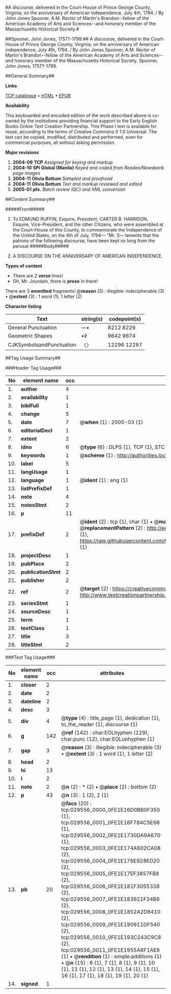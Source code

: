#A discourse, delivered in the Court-House of Prince George County, Virginia; on the anniversary of American independence, July 4th, 1794. / By John Jones Spooner, A.M. Rector of Martin's Brandon--fellow of the American Academy of Arts and Sciences--and honorary member of the Massachusetts Historical Society.#

##Spooner, John Jones, 1757?-1799.##
A discourse, delivered in the Court-House of Prince George County, Virginia; on the anniversary of American independence, July 4th, 1794. / By John Jones Spooner, A.M. Rector of Martin's Brandon--fellow of the American Academy of Arts and Sciences--and honorary member of the Massachusetts Historical Society.
Spooner, John Jones, 1757?-1799.

##General Summary##

**Links**

[TCP catalogue](http://www.ota.ox.ac.uk/tcp/)  • 
[HTML](http://tei.it.ox.ac.uk/tcp/Texts-HTML/free/N22/N22381.html)  • 
[EPUB](http://tei.it.ox.ac.uk/tcp/Texts-EPUB/free/N22/N22381.epub)

**Availability**

This keyboarded and encoded edition of the
	       work described above is co-owned by the institutions
	       providing financial support to the Early English Books
	       Online Text Creation Partnership. This Phase I text is
	       available for reuse, according to the terms of Creative
	       Commons 0 1.0 Universal. The text can be copied,
	       modified, distributed and performed, even for
	       commercial purposes, all without asking permission.

**Major revisions**

1. __2004-09__ __TCP__ *Assigned for keying and markup*
1. __2004-10__ __SPi Global (Manila)__ *Keyed and coded from Readex/Newsbank page images*
1. __2004-11__ __Olivia Bottum__ *Sampled and proofread*
1. __2004-11__ __Olivia Bottum__ *Text and markup reviewed and edited*
1. __2005-01__ __pfs.__ *Batch review (QC) and XML conversion*

##Content Summary##

#####Front#####

1. To EDMUND RUFFIN, Esquire, President; CARTER B. HARRISON, Esquire, Vice-President, and the other Citizens, who were assembled at the Court-House of this County, to commemorate the Independence of the United States, on the 4th of July, 1794—
"Mr. S— laments that the patrons of the following discourse, have been kept so long from the perusal
#####Body#####

1. A DISCOURSE ON THE ANNIVERSARY OF AMERICAN INDEPENDENCE.

**Types of content**

  * There are 2 **verse** lines!
  * Oh, Mr. Jourdain, there is **prose** in there!

There are 3 **ommitted** fragments! 
 @__reason__ (3) : illegible: indecipherable (3)  •  @__extent__ (3) : 1 word (1), 1 letter (2)

**Character listing**


|Text|string(s)|codepoint(s)|
|---|---|---|
|General Punctuation|—•|8212 8226|
|Geometric Shapes|▪◊|9642 9674|
|CJKSymbolsandPunctuation|〈〉|12296 12297|

##Tag Usage Summary##

###Header Tag Usage###

|No|element name|occ|attributes|
|---|---|---|---|
|1.|__author__|4||
|2.|__availability__|1||
|3.|__biblFull__|1||
|4.|__change__|5||
|5.|__date__|7| @__when__ (1) : 2005-03 (1)|
|6.|__editorialDecl__|1||
|7.|__extent__|2||
|8.|__idno__|6| @__type__ (6) : DLPS (1), TCP (1), STC (1), NOTIS (1), IMAGE-SET (1), EVANS-CITATION (1)|
|9.|__keywords__|1| @__scheme__ (1) : http://authorities.loc.gov/ (1)|
|10.|__label__|5||
|11.|__langUsage__|1||
|12.|__language__|1| @__ident__ (1) : eng (1)|
|13.|__listPrefixDef__|1||
|14.|__note__|4||
|15.|__notesStmt__|2||
|16.|__p__|11||
|17.|__prefixDef__|2| @__ident__ (2) : tcp (1), char (1)  •  @__matchPattern__ (2) : ([0-9\-]+):([0-9IVX]+) (1), (.+) (1)  •  @__replacementPattern__ (2) : http://eebo.chadwyck.com/downloadtiff?vid=$1&page=$2 (1), https://raw.githubusercontent.com/textcreationpartnership/Texts/master/tcpchars.xml#$1 (1)|
|18.|__projectDesc__|1||
|19.|__pubPlace__|2||
|20.|__publicationStmt__|2||
|21.|__publisher__|2||
|22.|__ref__|2| @__target__ (2) : https://creativecommons.org/publicdomain/zero/1.0/ (1), http://www.textcreationpartnership.org/docs/. (1)|
|23.|__seriesStmt__|1||
|24.|__sourceDesc__|1||
|25.|__term__|1||
|26.|__textClass__|1||
|27.|__title__|3||
|28.|__titleStmt__|2||


###Text Tag Usage###

|No|element name|occ|attributes|
|---|---|---|---|
|1.|__closer__|2||
|2.|__date__|2||
|3.|__dateline__|2||
|4.|__desc__|3||
|5.|__div__|4| @__type__ (4) : title_page (1), dedication (1), to_the_reader (1), discourse (1)|
|6.|__g__|142| @__ref__ (142) : char:EOLhyphen (129), char:punc (12), char:EOLunhyphen (1)|
|7.|__gap__|3| @__reason__ (3) : illegible: indecipherable (3)  •  @__extent__ (3) : 1 word (1), 1 letter (2)|
|8.|__head__|2||
|9.|__hi__|13||
|10.|__l__|2||
|11.|__note__|2| @__n__ (2) : * (2)  •  @__place__ (2) : bottom (2)|
|12.|__p__|43| @__n__ (3) : 1 (2), 2 (1)|
|13.|__pb__|20| @__facs__ (20) : tcp:029556_0000_0FE1E16D0BB0F350 (1), tcp:029556_0001_0FE1E16F784C5E68 (1), tcp:029556_0002_0FE1E1730DA9A670 (1), tcp:029556_0003_0FE1E174A602CA08 (2), tcp:029556_0004_0FE1E176E928ED20 (2), tcp:029556_0005_0FE1E17EF3857FB8 (2), tcp:029556_0006_0FE1E181F3055338 (2), tcp:029556_0007_0FE1E183921F34B8 (2), tcp:029556_0008_0FE1E1852A2D8410 (2), tcp:029556_0009_0FE1E190911DF540 (2), tcp:029556_0010_0FE1E193C243C9C8 (2), tcp:029556_0011_0FE1E1955A6F1AE8 (1)  •  @__rendition__ (1) : simple:additions (1)  •  @__n__ (15) : 6 (1), 7 (1), 8 (1), 9 (1), 10 (1), 11 (1), 12 (1), 13 (1), 14 (1), 15 (1), 16 (1), 17 (1), 18 (1), 19 (1), 20 (1)|
|14.|__signed__|1||
